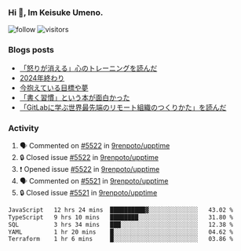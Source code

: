 ### Hi 👋, Im Keisuke Umeno.

<!--
**9renpoto/9renpoto** is a ✨ _special_ ✨ repository because its `README.md` (this file) appears on your GitHub profile.

Here are some ideas to get you started:

- 🔭 I’m currently working on ...
- 🌱 I’m currently learning ...
- 👯 I’m looking to collaborate on ...
- 🤔 I’m looking for help with ...
- 💬 Ask me about ...
- 📫 How to reach me: ...
- 😄 Pronouns: ...
- ⚡ Fun fact: ...
-->

![follow](https://img.shields.io/github/followers/9renpoto?label=Follow&style=social)
![visitors](https://komarev.com/ghpvc/?username=9renpoto&label=Profile%20views&color=0e75b6&style=flat)

### Blogs posts

<!-- BLOG-POST-LIST:START -->
- [「怒りが消える」心のトレーニングを読んだ](https://9renpoto.win/entry/2025/02/01/anger-management)
- [2024年終わり](https://9renpoto.win/entry/2024/12/31/2024-end)
- [今抱えている目標や夢](https://9renpoto.win/entry/2024/12/02/objective)
- [「書く習慣」という本が面白かった](https://9renpoto.win/entry/2024/11/11/leave_a_feeling_sad)
- [「GitLabに学ぶ世界最先端のリモート組織のつくりかた」を読んだ](https://9renpoto.win/entry/2024/09/10/remote_organization)
<!-- BLOG-POST-LIST:END -->

### Activity

<!--START_SECTION:activity-->
1. 🗣 Commented on [#5522](https://github.com/9renpoto/upptime/issues/5522#issuecomment-2674308852) in [9renpoto/upptime](https://github.com/9renpoto/upptime)
2. 🔒 Closed issue [#5522](https://github.com/9renpoto/upptime/issues/5522) in [9renpoto/upptime](https://github.com/9renpoto/upptime)
3. ❗ Opened issue [#5522](https://github.com/9renpoto/upptime/issues/5522) in [9renpoto/upptime](https://github.com/9renpoto/upptime)
4. 🗣 Commented on [#5521](https://github.com/9renpoto/upptime/issues/5521#issuecomment-2674270914) in [9renpoto/upptime](https://github.com/9renpoto/upptime)
5. 🔒 Closed issue [#5521](https://github.com/9renpoto/upptime/issues/5521) in [9renpoto/upptime](https://github.com/9renpoto/upptime)
<!--END_SECTION:activity-->

<!--START_SECTION:waka-->

```txt
JavaScript   12 hrs 24 mins  ██████████▓░░░░░░░░░░░░░░   43.02 %
TypeScript   9 hrs 10 mins   ████████░░░░░░░░░░░░░░░░░   31.80 %
SQL          3 hrs 34 mins   ███░░░░░░░░░░░░░░░░░░░░░░   12.38 %
YAML         1 hr 20 mins    █░░░░░░░░░░░░░░░░░░░░░░░░   04.62 %
Terraform    1 hr 6 mins     █░░░░░░░░░░░░░░░░░░░░░░░░   03.86 %
```

<!--END_SECTION:waka-->
